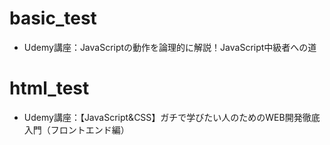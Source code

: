 # basic_test
- Udemy講座：JavaScriptの動作を論理的に解説！JavaScript中級者への道
# html_test
- Udemy講座：【JavaScript&CSS】ガチで学びたい人のためのWEB開発徹底入門（フロントエンド編）
